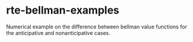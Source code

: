 # rte-bellman-examples
Numerical example on the difference between bellman value functions for the anticipative and nonanticipative cases.
